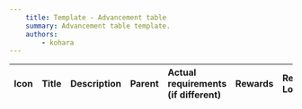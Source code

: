 ```yaml
---
	title: Template - Advancement table
	summary: Advancement table template.
	authors:
		- kohara
---
```


| Icon | Title | Description | Parent | Actual requirements (if different) | Rewards | Resource Location |
| :--- | :--- | :--- | :--- | :--- | :--- | :--- |
